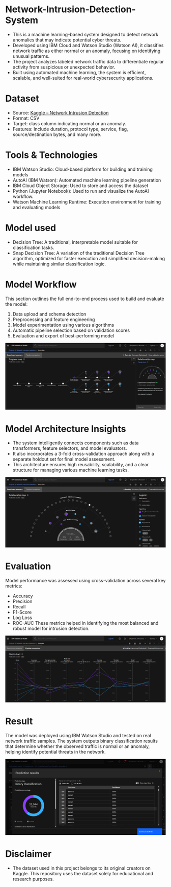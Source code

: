 # Network-Intrusion-Detection-System
* This is a machine learning–based system designed to detect network anomalies that may indicate potential cyber threats.
* Developed using IBM Cloud and Watson Studio (Watson AI), it classifies network traffic as either normal or an anomaly, focusing on identifying unusual patterns.
* The project analyzes labeled network traffic data to differentiate regular activity from suspicious or unexpected behavior.
* Built using automated machine learning, the system is efficient, scalable, and well-suited for real-world cybersecurity applications.

# Dataset

* Source: [Kaggle – Network Intrusion Detection](https://www.kaggle.com/datasets/sampadab17/network-intrusion-detection)
* Format: CSV
* Target: class column indicating normal or an anomaly.
* Features: Include duration, protocol type, service, flag, source/destination bytes, and many more.

# Tools & Technologies
* IBM Watson Studio: Cloud-based platform for building and training models
* AutoAI (IBM Watson): Automated machine learning pipeline generation
* IBM Cloud Object Storage: Used to store and access the dataset
* Python (Jupyter Notebook): Used to run and visualize the AutoAI workflow.
* Watson Machine Learning Runtime: Execution environment for training and evaluating models

# Model used

* Decision Tree: A traditional, interpretable model suitable for classification tasks.
* Snap Decision Tree: A variation of the traditional Decision Tree algorithm, optimized for faster execution and simplified decision-making while maintaining similar classification logic.

# Model Workflow

This section outlines the full end-to-end process used to build and evaluate the model:

1. Data upload and schema detection  
2. Preprocessing and feature engineering  
3. Model experimentation using various algorithms  
4. Automatic pipeline selection based on validation scores  
5. Evaluation and export of best-performing model



![Model Workflow](images/progress_map.png)



# Model Architecture Insights

* The system intelligently connects components such as data transformers, feature selectors, and model evaluators.
* It also incorporates a 3-fold cross-validation approach along with a separate holdout set for final model assessment.
* This architecture ensures high reusability, scalability, and a clear structure for managing various machine learning tasks.



![Model Architecture](images/relationship_map.png)



# Evaluation

Model performance was assessed using cross-validation across several key metrics:
* Accuracy
* Precision
* Recall
* F1-Score
* Log Loss
* ROC-AUC
These metrics helped in identifying the most balanced and robust model for intrusion detection.



![Model Evaluation Metrics](images/metric_chart.png)



# Result

The model was deployed using IBM Watson Studio and tested on real network traffic samples. The system outputs binary classification results that determine whether the observed traffic is normal or an anomaly, helping identify potential threats in the network.



![Model Prediction Results](images/result.png)



# Disclaimer

* The dataset used in this project belongs to its original creators on Kaggle. This repository uses the dataset solely for educational and research purposes.
